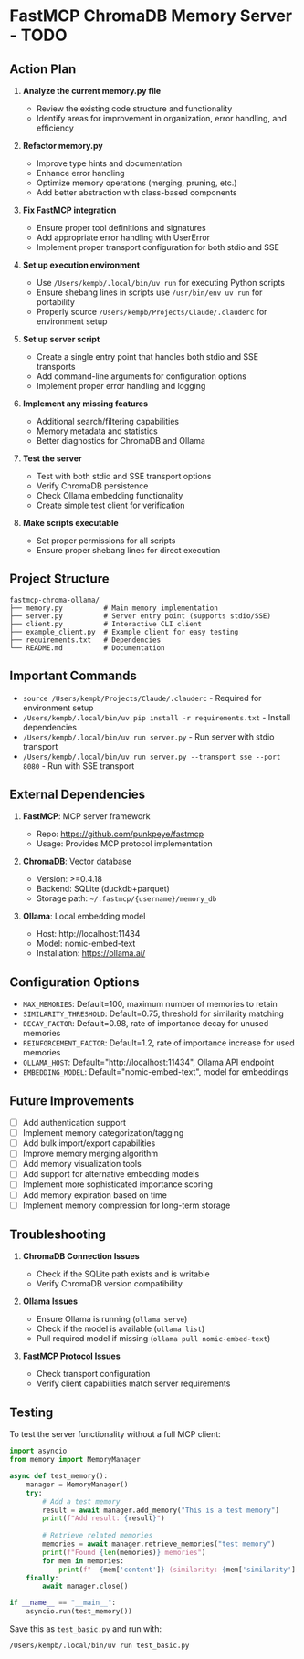 # FastMCP ChromaDB Memory Server - TODO

## Action Plan

1. **Analyze the current memory.py file**
   - Review the existing code structure and functionality
   - Identify areas for improvement in organization, error handling, and efficiency

2. **Refactor memory.py**
   - Improve type hints and documentation
   - Enhance error handling
   - Optimize memory operations (merging, pruning, etc.)
   - Add better abstraction with class-based components

3. **Fix FastMCP integration**
   - Ensure proper tool definitions and signatures
   - Add appropriate error handling with UserError
   - Implement proper transport configuration for both stdio and SSE

4. **Set up execution environment**
   - Use `/Users/kempb/.local/bin/uv run` for executing Python scripts
   - Ensure shebang lines in scripts use `/usr/bin/env uv run` for portability
   - Properly source `/Users/kempb/Projects/Claude/.clauderc` for environment setup

5. **Set up server script**
   - Create a single entry point that handles both stdio and SSE transports
   - Add command-line arguments for configuration options
   - Implement proper error handling and logging

6. **Implement any missing features**
   - Additional search/filtering capabilities
   - Memory metadata and statistics
   - Better diagnostics for ChromaDB and Ollama

7. **Test the server**
   - Test with both stdio and SSE transport options
   - Verify ChromaDB persistence
   - Check Ollama embedding functionality
   - Create simple test client for verification

8. **Make scripts executable**
   - Set proper permissions for all scripts
   - Ensure proper shebang lines for direct execution

## Project Structure

```
fastmcp-chroma-ollama/
├── memory.py          # Main memory implementation
├── server.py          # Server entry point (supports stdio/SSE)
├── client.py          # Interactive CLI client
├── example_client.py  # Example client for easy testing
├── requirements.txt   # Dependencies
└── README.md          # Documentation
```

## Important Commands

- `source /Users/kempb/Projects/Claude/.clauderc` - Required for environment setup
- `/Users/kempb/.local/bin/uv pip install -r requirements.txt` - Install dependencies
- `/Users/kempb/.local/bin/uv run server.py` - Run server with stdio transport
- `/Users/kempb/.local/bin/uv run server.py --transport sse --port 8080` - Run with SSE transport

## External Dependencies

1. **FastMCP**: MCP server framework
   - Repo: https://github.com/punkpeye/fastmcp
   - Usage: Provides MCP protocol implementation

2. **ChromaDB**: Vector database
   - Version: >=0.4.18
   - Backend: SQLite (duckdb+parquet)
   - Storage path: `~/.fastmcp/{username}/memory_db`

3. **Ollama**: Local embedding model
   - Host: http://localhost:11434
   - Model: nomic-embed-text
   - Installation: https://ollama.ai/

## Configuration Options

- `MAX_MEMORIES`: Default=100, maximum number of memories to retain
- `SIMILARITY_THRESHOLD`: Default=0.75, threshold for similarity matching
- `DECAY_FACTOR`: Default=0.98, rate of importance decay for unused memories
- `REINFORCEMENT_FACTOR`: Default=1.2, rate of importance increase for used memories
- `OLLAMA_HOST`: Default="http://localhost:11434", Ollama API endpoint
- `EMBEDDING_MODEL`: Default="nomic-embed-text", model for embeddings

## Future Improvements

- [ ] Add authentication support
- [ ] Implement memory categorization/tagging
- [ ] Add bulk import/export capabilities
- [ ] Improve memory merging algorithm
- [ ] Add memory visualization tools
- [ ] Add support for alternative embedding models
- [ ] Implement more sophisticated importance scoring
- [ ] Add memory expiration based on time
- [ ] Implement memory compression for long-term storage

## Troubleshooting

1. **ChromaDB Connection Issues**
   - Check if the SQLite path exists and is writable
   - Verify ChromaDB version compatibility

2. **Ollama Issues**
   - Ensure Ollama is running (`ollama serve`)
   - Check if the model is available (`ollama list`)
   - Pull required model if missing (`ollama pull nomic-embed-text`)

3. **FastMCP Protocol Issues**
   - Check transport configuration
   - Verify client capabilities match server requirements

## Testing

To test the server functionality without a full MCP client:

```python
import asyncio
from memory import MemoryManager

async def test_memory():
    manager = MemoryManager()
    try:
        # Add a test memory
        result = await manager.add_memory("This is a test memory")
        print(f"Add result: {result}")
        
        # Retrieve related memories
        memories = await manager.retrieve_memories("test memory")
        print(f"Found {len(memories)} memories")
        for mem in memories:
            print(f"- {mem['content']} (similarity: {mem['similarity']:.2f})")
    finally:
        await manager.close()

if __name__ == "__main__":
    asyncio.run(test_memory())
```

Save this as `test_basic.py` and run with:
```
/Users/kempb/.local/bin/uv run test_basic.py
```